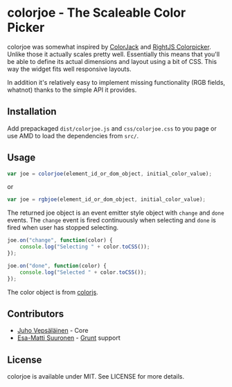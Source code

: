 # colorjoe - The Scaleable Color Picker

colorjoe was somewhat inspired by
[ColorJack](http://www.dynamicdrive.com/dynamicindex11/colorjack/index.htm) and
[RightJS Colorpicker](http://rightjs.org/ui/colorpicker). Unlike those it
actually scales pretty well. Essentially this means that you'll be able to
define its actual dimensions and layout using a bit of CSS. This way the widget
fits well responsive layouts.

In addition it's relatively easy to implement missing functionality (RGB fields,
whatnot) thanks to the simple API it provides.

## Installation

Add prepackaged `dist/colorjoe.js` and `css/colorjoe.css` to you page or use AMD to load
the dependencies from `src/`.

## Usage

```javascript
var joe = colorjoe(element_id_or_dom_object, initial_color_value);
```

or

```javascript
var joe = rgbjoe(element_id_or_dom_object, initial_color_value);
```

The returned joe object is an event emitter style object with `change` and
`done` events. The `change` event is fired continuously when selecting and
`done` is fired when user has stopped selecting.


```javascript
joe.on("change", function(color) {
    console.log("Selecting " + color.toCSS());
});

joe.on("done", function(color) {
    console.log("Selected " + color.toCSS());
});

```

The color object is from [colorjs](http://bebraw.github.com/colorjs/).

## Contributors

* [Juho Vepsäläinen](https://github.com/bebraw) - Core
* [Esa-Matti Suuronen](https://github.com/epeli) -
  [Grunt](https://github.com/cowboy/grunt) support

## License

colorjoe is available under MIT. See LICENSE for more details.

